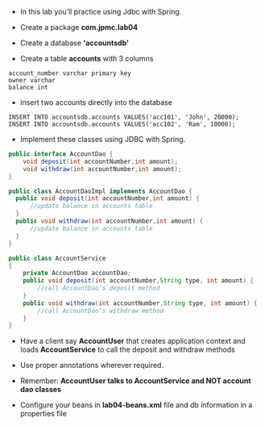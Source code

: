 * In this lab you’ll practice using Jdbc with Spring.
* Create a package __com.jpmc.lab04__

* Create a database __'accountsdb'__
* Create a table __accounts__ with 3 columns

```
account_number varchar primary key
owner varchar
balance int
```

* insert two accounts directly into the database

```
INSERT INTO accountsdb.accounts VALUES('acc101', 'John', 20000);
INSERT INTO accountsdb.accounts VALUES('acc102', 'Ram', 10000);
```


* Implement these classes using JDBC with Spring.

``` java
public interface AccountDao {
	void deposit(int accountNumber,int amount);
	void withdraw(int accountNumber,int amount);
}

public class AccountDaoImpl implements AccountDao {
  public void deposit(int accountNumber,int amount) {
	  //update balance in accounts table
  }
  public void withdraw(int accountNumber,int amount) {
	  //update balance in accounts table
  }
}

public class AccountService
{
	private AccountDao accountDao;
	public void deposit(int accountNumber,String type, int amount) {
		//call AccountDao’s deposit method
	}
	public void withdraw(int accountNumber,String type, int amount) {
		//call AccountDao’s withdraw method
	}
}
```

* Have a client say __AccountUser__ that creates application context and loads __AccountService__ to call the deposit and withdraw methods

* Use proper annotations wherever required.
* Remember: __AccountUser talks to AccountService and NOT account dao classes__

* Configure your beans in __lab04-beans.xml__ file and db information in a properties file
